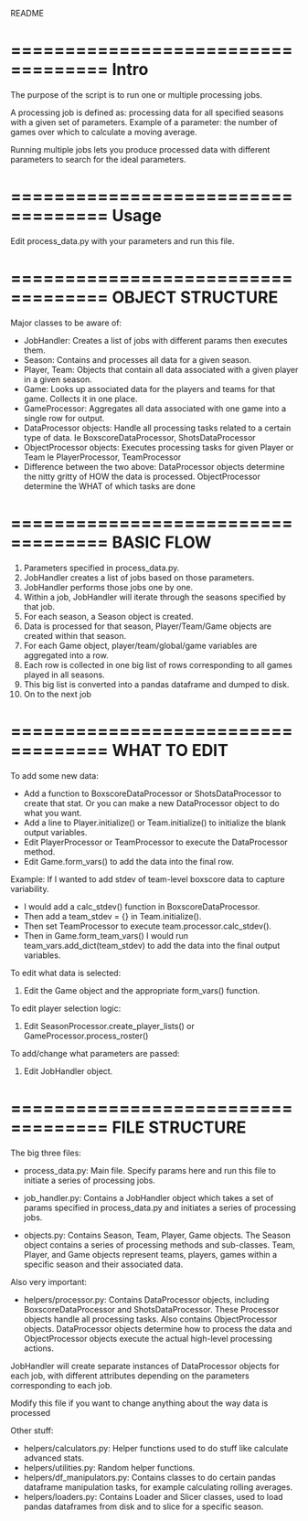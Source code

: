 README

===================================
Intro
===================================
The purpose of the script is to run one or multiple processing jobs.

A processing job is defined as: processing data for all specified seasons with
a given set of parameters.
Example of a parameter: the number of games over which to calculate a
moving average.

Running multiple jobs lets you produce processed data with different
parameters to search for the ideal parameters.

===================================
Usage
===================================
Edit process_data.py with your parameters and run this file.

===================================
OBJECT STRUCTURE
===================================
Major classes to be aware of:
- JobHandler: Creates a list of jobs with different params then executes them.
- Season: Contains and processes all data for a given season.
- Player, Team: Objects that contain all data associated with a given player
in a given season.
- Game: Looks up associated data for the players and teams for that game.
Collects it in one place.
- GameProcessor: Aggregates all data associated with one game into a single
row for output.
- DataProcessor objects: Handle all processing tasks related to a certain
type of data. Ie BoxscoreDataProcessor, ShotsDataProcessor
- ObjectProcessor objects: Executes processing tasks for given Player or Team
Ie PlayerProcessor, TeamProcessor
- Difference between the two above: DataProcessor objects determine
the nitty gritty of HOW the data is processed. ObjectProcessor determine the
WHAT of which tasks are done

===================================
BASIC FLOW
===================================
1. Parameters specified in process_data.py.
2. JobHandler creates a list of jobs based on those parameters.
3. JobHandler performs those jobs one by one.
4. Within a job, JobHandler will iterate through the seasons specified by
that job.
5. For each season, a Season object is created.
6. Data is processed for that season, Player/Team/Game objects are created
within that season.
7. For each Game object, player/team/global/game variables are aggregated into
a row.
8. Each row is collected in one big list of rows corresponding to all games
played in all seasons.
9. This big list is converted into a pandas dataframe and dumped to disk.
10. On to the next job

===================================
WHAT TO EDIT
===================================
To add some new data:
- Add a function to BoxscoreDataProcessor or ShotsDataProcessor to create that
stat. Or you can make a new DataProcessor object to do what you want.
- Add a line to Player.initialize() or Team.initialize() to initialize the
blank output variables.
- Edit PlayerProcessor or TeamProcessor to execute the DataProcessor method.
- Edit Game.form_vars() to add the data into the final row.

Example: If I wanted to add stdev of team-level boxscore data to capture
variability.
- I would add a calc_stdev() function in BoxscoreDataProcessor.
- Then add a team_stdev = {} in Team.initialize().
- Then set TeamProcessor to execute team.processor.calc_stdev().
- Then in Game.form_team_vars() I would run team_vars.add_dict(team_stdev)
to add the data into the final output variables.

To edit what data is selected:
1. Edit the Game object and the appropriate form_vars() function.

To edit player selection logic:
1. Edit SeasonProcessor.create_player_lists() or GameProcessor.process_roster()

To add/change what parameters are passed:
1. Edit JobHandler object.

===================================
FILE STRUCTURE
===================================
The big three files:
- process_data.py: Main file.
Specify params here and run this file to initiate a series of processing jobs.

- job_handler.py: Contains a JobHandler object which takes a set of params
specified in process_data.py and initiates a series of processing jobs.

- objects.py: Contains Season, Team, Player, Game objects.
The Season object contains a series of processing methods and sub-classes.
Team, Player, and Game objects represent teams, players, games within a specific
season and their associated data.

Also very important:
- helpers/processor.py: Contains DataProcessor objects, including
BoxscoreDataProcessor and ShotsDataProcessor. These Processor objects handle
all processing tasks. Also contains ObjectProcessor objects. DataProcessor
objects determine how to process the data and ObjectProcessor objects
execute the actual high-level processing actions.

JobHandler will create separate instances of DataProcessor objects for each
job, with different attributes depending on the parameters corresponding to each
job.

Modify this file if you want to change anything about the way data is processed

Other stuff:
- helpers/calculators.py: Helper functions used to do stuff like calculate
advanced stats.
- helpers/utilities.py: Random helper functions.
- helpers/df_manipulators.py: Contains classes to do certain pandas dataframe
manipulation tasks, for example calculating rolling averages.
- helpers/loaders.py: Contains Loader and Slicer classes, used to load
pandas dataframes from disk and to slice for a specific season.
